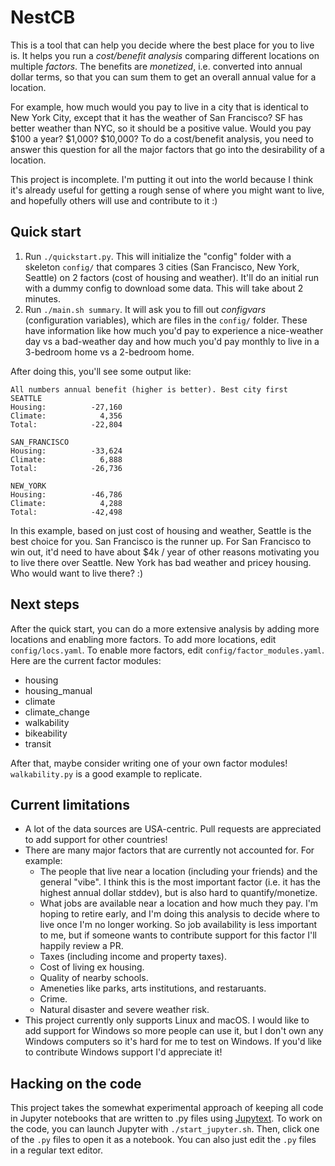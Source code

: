 # NestCB
This is a tool that can help you decide where the best place for you to live is. It helps you run a *cost/benefit analysis* comparing different locations on multiple *factors*. The benefits are *monetized*, i.e. converted into annual dollar terms, so that you can sum them to get an overall annual value for a location.

For example, how much would you pay to live in a city that is identical to New York City, except that it has the weather of San Francisco? SF has better weather than NYC, so it should be a positive value. Would you pay $100 a year? $1,000? $10,000? To do a cost/benefit analysis, you need to answer this question for all the major factors that go into the desirability of a location.

This project is incomplete. I'm putting it out into the world because I think it's already useful for getting a rough sense of where you might want to live, and hopefully others will use and contribute to it :)

## Quick start
1. Run `./quickstart.py`. This will initialize the "config" folder with a skeleton `config/` that compares 3 cities (San Francisco, New York, Seattle) on 2 factors (cost of housing and weather). It'll do an initial run with a dummy config to download some data. This will take about 2 minutes.
2. Run `./main.sh summary`. It will ask you to fill out *configvars* (configuration variables), which are files in the `config/` folder. These have information like how much you'd pay to experience a nice-weather day vs a bad-weather day and how much you'd pay monthly to live in a 3-bedroom home vs a 2-bedroom home.

After doing this, you'll see some output like:
```
All numbers annual benefit (higher is better). Best city first
SEATTLE
Housing:          -27,160
Climate:            4,356
Total:            -22,804

SAN_FRANCISCO
Housing:          -33,624
Climate:            6,888
Total:            -26,736

NEW_YORK
Housing:          -46,786
Climate:            4,288
Total:            -42,498
```

In this example, based on just cost of housing and weather, Seattle is the best choice for you. San Francisco is the runner up. For San Francisco to win out, it'd need to have about $4k / year of other reasons motivating you to live there over Seattle. New York has bad weather and pricey housing. Who would want to live there? :)

## Next steps
After the quick start, you can do a more extensive analysis by adding more locations and enabling more factors. To add more locations, edit `config/locs.yaml`. To enable more factors, edit `config/factor_modules.yaml`. Here are the current factor modules:
- housing
- housing_manual
- climate
- climate_change
- walkability
- bikeability
- transit

After that, maybe consider writing one of your own factor modules! `walkability.py` is a good example to replicate.

## Current limitations
- A lot of the data sources are USA-centric. Pull requests are appreciated to add support for other countries!
- There are many major factors that are currently not accounted for. For example:
  - The people that live near a location (including your friends) and the general "vibe". I think this is the most important factor (i.e. it has the highest annual dollar stddev), but is also hard to quantify/monetize.
  - What jobs are available near a location and how much they pay. I'm hoping to retire early, and I'm doing this analysis to decide where to live once I'm no longer working. So job availability is less important to me, but if someone wants to contribute support for this factor I'll happily review a PR.
  - Taxes (including income and property taxes).
  - Cost of living ex housing.
  - Quality of nearby schools.
  - Ameneties like parks, arts institutions, and restaruants.
  - Crime.
  - Natural disaster and severe weather risk.
- This project currently only supports Linux and macOS. I would like to add support for Windows so more people can use it, but I don't own any Windows computers so it's hard for me to test on Windows. If you'd like to contribute Windows support I'd appreciate it!

## Hacking on the code
This project takes the somewhat experimental approach of keeping all code in Jupyter notebooks that are written to .py files using [Jupytext](https://jupytext.readthedocs.io/en/latest/). To work on the code, you can launch Jupyter with `./start_jupyter.sh`. Then, click one of the `.py` files to open it as a notebook. You can also just edit the `.py` files in a regular text editor.
